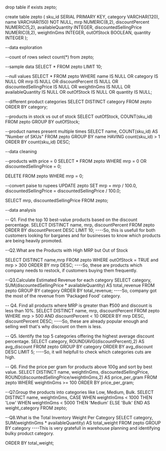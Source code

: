 drop table if exists zepto;

create table zepto (
sku_id SERIAL PRIMARY KEY,
category VARCHAR(120),
name VARCHAR(150) NOT NULL,
mrp NUMERIC(8,2),
discountPercent NUMERIC(5,2),
availableQuantity INTEGER,
discountedSellingPrice NUMERIC(8,2),
weightInGms INTEGER,
outOfStock BOOLEAN,	
quantity INTEGER
);

--data exploration

--count of rows
select count(*) from zepto;

--sample data
SELECT * FROM zepto
LIMIT 10;

--null values
SELECT * FROM zepto
WHERE name IS NULL
OR
category IS NULL
OR
mrp IS NULL
OR
discountPercent IS NULL
OR
discountedSellingPrice IS NULL
OR
weightInGms IS NULL
OR
availableQuantity IS NULL
OR
outOfStock IS NULL
OR
quantity IS NULL;

--different product categories
SELECT DISTINCT category
FROM zepto
ORDER BY category;

--products in stock vs out of stock
SELECT outOfStock, COUNT(sku_id)
FROM zepto
GROUP BY outOfStock;

--product names present multiple times
SELECT name, COUNT(sku_id) AS "Number of SKUs"
FROM zepto
GROUP BY name
HAVING count(sku_id) > 1
ORDER BY count(sku_id) DESC;

--data cleaning

--products with price = 0
SELECT * FROM zepto
WHERE mrp = 0 OR discountedSellingPrice = 0;

DELETE FROM zepto
WHERE mrp = 0;

--convert paise to rupees
UPDATE zepto
SET mrp = mrp / 100.0,
discountedSellingPrice = discountedSellingPrice / 100.0;

SELECT mrp, discountedSellingPrice FROM zepto;

--data analysis

-- Q1. Find the top 10 best-value products based on the discount percentage.
SELECT DISTINCT name, mrp, discountPercent
FROM zepto
ORDER BY discountPercent DESC
LIMIT 10;
----So, this is usefull for both customers looking for barganes and for businesses to know which products are being heavily promoted. 


--Q2.What are the Products with High MRP but Out of Stock

SELECT DISTINCT name,mrp
FROM zepto
WHERE outOfStock = TRUE and mrp > 300
ORDER BY mrp DESC;
----So, these are products which company needs to restock, if customers buying them frequently.


--Q3.Calculate Estimated Revenue for each category
SELECT category,
SUM(discountedSellingPrice * availableQuantity) AS total_revenue
FROM zepto
GROUP BY category
ORDER BY total_revenue;
----So, company got the most of the revenue from 'Packaged Food' category.


-- Q4. Find all products where MRP is greater than ₹500 and discount is less than 10%.
SELECT DISTINCT name, mrp, discountPercent
FROM zepto
WHERE mrp > 500 AND discountPercent < 10
ORDER BY mrp DESC, discountPercent DESC;
----So, these are already popular enough and selling well that's why discount on them is less.


-- Q5. Identify the top 5 categories offering the highest average discount percentage.
SELECT category,
ROUND(AVG(discountPercent),2) AS avg_discount
FROM zepto
GROUP BY category
ORDER BY avg_discount DESC
LIMIT 5;
----So, it will helpfull to check which categories cuts are high.


-- Q6. Find the price per gram for products above 100g and sort by best value.
SELECT DISTINCT name, weightInGms, discountedSellingPrice,
ROUND(discountedSellingPrice/weightInGms,2) AS price_per_gram
FROM zepto
WHERE weightInGms >= 100
ORDER BY price_per_gram;

--Q7.Group the products into categories like Low, Medium, Bulk.
SELECT DISTINCT name, weightInGms,
CASE WHEN weightInGms < 1000 THEN 'Low'
	WHEN weightInGms < 5000 THEN 'Medium'
	ELSE 'Bulk'
	END AS weight_category
FROM zepto;

--Q8.What is the Total Inventory Weight Per Category 
SELECT category,
SUM(weightInGms * availableQuantity) AS total_weight
FROM zepto
GROUP BY category
----This is very gratefull in warehouse planning and identifying bulky product category.

ORDER BY total_weight;

